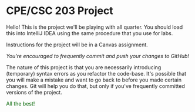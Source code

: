 # CPE/CSC 203 Project

Hello! This is the project we'll be playing with all quarter.
You should load this into IntelliJ IDEA using the same procedure
that you use for labs.

Instructions for the project will be in a Canvas assignment.
    
_You're encouraged to frequently commit and push your changes
to GitHub!_

The nature of this project is that you are necessarily introducing
(temporary) syntax errors as you refactor the code-base. It's possible
that you will make a mistake and want to go back to before you made
certain changes. Git will help you do that, but only if you've 
frequently committed versions of the project.

<div style="color: darkgreen;">All the best!</div>